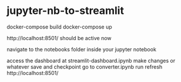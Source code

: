 # jupyter-nb-to-streamlit


docker-compose build
docker-compose up

http://localhost:8501/ should be active now 

navigate to the notebooks folder inside your jupyter notebook 

access the dashboard at streamlit-dashboard.ipynb
make changes or whatever
save and checkpoint
go to converter.ipynb
run
refresh http://localhost:8501/ 
